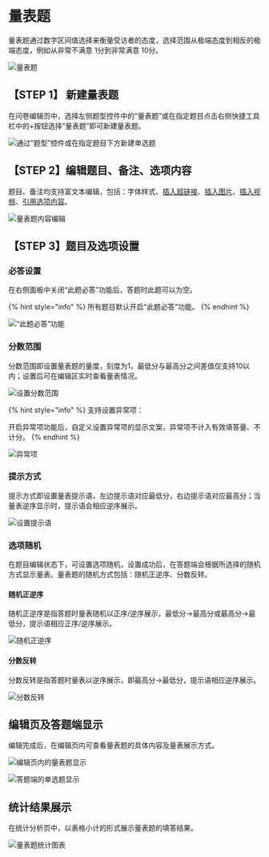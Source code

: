 # 量表题

量表题通过数字区间值选择来衡量受访者的态度，选择范围从极端态度到相反的极端态度，例如从非常不满意 1分到非常满意 10分。

![量表题](<../.gitbook/assets/image (101).png>)

## 【STEP 1】 新建量表题

在问卷编辑页中，选择左侧题型控件中的“量表题”或在指定题目点击右侧快捷工具栏中的+按钮选择“量表题”即可新建量表题。

![通过“题型”控件或在指定题目下方新建单选题](<../.gitbook/assets/image (619).png>)

## 【STEP 2】编辑题目、备注、选项内容

题目、备注均支持富文本编辑，包括：字体样式、[插入超链接](../cao-zuo-zhi-yin/wen-juan-bian-ji/cha-ru-chao-lian-jie.md)、[插入图片](../cao-zuo-zhi-yin/wen-juan-bian-ji/cha-ru-tu-pian.md)、[插入视频](../cao-zuo-zhi-yin/wen-juan-bian-ji/cha-ru-shi-pin.md)、[引用选项内容](../cao-zuo-zhi-yin/wen-juan-bian-ji/nei-rong-yin-yong.md)。

![量表题内容编辑](<../.gitbook/assets/image (648).png>)

## 【STEP 3】题目及选项设置

### 必答设置

在右侧面板中关闭“此题必答”功能后，答题时此题可以为空。

{% hint style="info" %}
所有题目默认开启“此题必答”功能。
{% endhint %}

![“此题必答”功能](<../.gitbook/assets/image (722).png>)

### 分数范围

分数范围即设置量表题的量度，刻度为1，最低分与最高分之间差值仅支持10以内；设置后可在编辑区实时查看量表情况。

![设置分数范围](<../.gitbook/assets/image (607).png>)

{% hint style="info" %}
支持设置异常项：&#x20;

开启异常项功能后，自定义设置异常项的显示文案，异常项不计入有效填答量、不计分。
{% endhint %}

![异常项](<../.gitbook/assets/image (269).png>)

### 提示方式

提示方式即设置量表提示语，左边提示语对应最低分，右边提示语对应最高分；当量表逆序显示时，提示语会相应逆序展示。

![设置提示语](<../.gitbook/assets/image (83).png>)

### 选项随机

在题目编辑状态下，可设置选项随机，设置成功后，在答题端会根据所选择的随机方式显示量表。量表题的随机方式包括：随机正逆序、分数反转。

#### 随机正逆序

随机正逆序是指答题时量表随机以正序/逆序展示，最低分->最高分或最高分->最低分，提示语相应正序/逆序展示。

![随机正逆序](<../.gitbook/assets/image (382).png>)

#### 分数反转

分数反转是指答题时量表以逆序展示，即最高分->最低分，提示语相应逆序展示。

![分数反转](<../.gitbook/assets/image (255).png>)

## 编辑页及答题端显示

编辑完成后，在编辑页内可查看量表题的具体内容及量表展示方式。

![编辑页内的量表题显示](<../.gitbook/assets/image (140).png>)

![答题端的单选题显示](<../.gitbook/assets/image (261).png>)

## 统计结果展示

在统计分析页中，以表格小计的形式展示量表题的填答结果。

![量表题统计图表](<../.gitbook/assets/image (734).png>)

